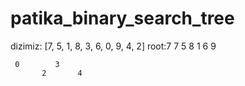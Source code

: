 # patika_binary_search_tree
dizimiz: [7, 5, 1, 8, 3, 6, 0, 9, 4, 2]
root:7
                  7
             5           8
         1        6           9
         
     0        3  
           2       4
     
